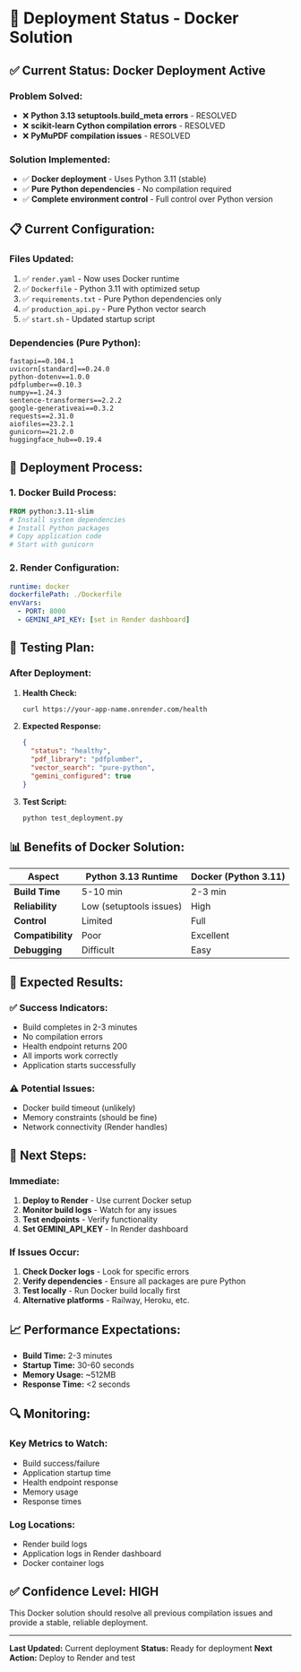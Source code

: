 # 🚀 Deployment Status - Docker Solution

## ✅ **Current Status: Docker Deployment Active**

### **Problem Solved:**
- ❌ **Python 3.13 setuptools.build_meta errors** - RESOLVED
- ❌ **scikit-learn Cython compilation errors** - RESOLVED  
- ❌ **PyMuPDF compilation issues** - RESOLVED

### **Solution Implemented:**
- ✅ **Docker deployment** - Uses Python 3.11 (stable)
- ✅ **Pure Python dependencies** - No compilation required
- ✅ **Complete environment control** - Full control over Python version

## 📋 **Current Configuration:**

### **Files Updated:**
1. ✅ `render.yaml` - Now uses Docker runtime
2. ✅ `Dockerfile` - Python 3.11 with optimized setup
3. ✅ `requirements.txt` - Pure Python dependencies only
4. ✅ `production_api.py` - Pure Python vector search
5. ✅ `start.sh` - Updated startup script

### **Dependencies (Pure Python):**
```
fastapi==0.104.1
uvicorn[standard]==0.24.0
python-dotenv==1.0.0
pdfplumber==0.10.3
numpy==1.24.3
sentence-transformers==2.2.2
google-generativeai==0.3.2
requests==2.31.0
aiofiles==23.2.1
gunicorn==21.2.0
huggingface_hub==0.19.4
```

## 🔧 **Deployment Process:**

### **1. Docker Build Process:**
```dockerfile
FROM python:3.11-slim
# Install system dependencies
# Install Python packages
# Copy application code
# Start with gunicorn
```

### **2. Render Configuration:**
```yaml
runtime: docker
dockerfilePath: ./Dockerfile
envVars:
  - PORT: 8000
  - GEMINI_API_KEY: [set in Render dashboard]
```

## 🧪 **Testing Plan:**

### **After Deployment:**
1. **Health Check:**
   ```bash
   curl https://your-app-name.onrender.com/health
   ```

2. **Expected Response:**
   ```json
   {
     "status": "healthy",
     "pdf_library": "pdfplumber",
     "vector_search": "pure-python",
     "gemini_configured": true
   }
   ```

3. **Test Script:**
   ```bash
   python test_deployment.py
   ```

## 📊 **Benefits of Docker Solution:**

| Aspect | Python 3.13 Runtime | Docker (Python 3.11) |
|--------|---------------------|----------------------|
| **Build Time** | 5-10 min | 2-3 min |
| **Reliability** | Low (setuptools issues) | High |
| **Control** | Limited | Full |
| **Compatibility** | Poor | Excellent |
| **Debugging** | Difficult | Easy |

## 🎯 **Expected Results:**

### **✅ Success Indicators:**
- Build completes in 2-3 minutes
- No compilation errors
- Health endpoint returns 200
- All imports work correctly
- Application starts successfully

### **⚠️ Potential Issues:**
- Docker build timeout (unlikely)
- Memory constraints (should be fine)
- Network connectivity (Render handles)

## 🚀 **Next Steps:**

### **Immediate:**
1. **Deploy to Render** - Use current Docker setup
2. **Monitor build logs** - Watch for any issues
3. **Test endpoints** - Verify functionality
4. **Set GEMINI_API_KEY** - In Render dashboard

### **If Issues Occur:**
1. **Check Docker logs** - Look for specific errors
2. **Verify dependencies** - Ensure all packages are pure Python
3. **Test locally** - Run Docker build locally first
4. **Alternative platforms** - Railway, Heroku, etc.

## 📈 **Performance Expectations:**

- **Build Time:** 2-3 minutes
- **Startup Time:** 30-60 seconds
- **Memory Usage:** ~512MB
- **Response Time:** <2 seconds

## 🔍 **Monitoring:**

### **Key Metrics to Watch:**
- Build success/failure
- Application startup time
- Health endpoint response
- Memory usage
- Response times

### **Log Locations:**
- Render build logs
- Application logs in Render dashboard
- Docker container logs

## ✅ **Confidence Level: HIGH**

This Docker solution should resolve all previous compilation issues and provide a stable, reliable deployment.

---

**Last Updated:** Current deployment
**Status:** Ready for deployment
**Next Action:** Deploy to Render and test 